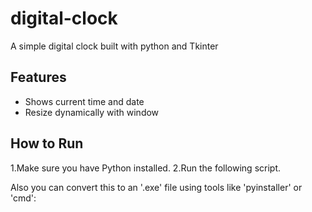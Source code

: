 # digital-clock
A simple digital clock built with python and Tkinter

## Features
- Shows current time and date
- Resize dynamically with window

## How to Run
1.Make sure you have Python installed.
2.Run the following script.

Also you can convert this to an '.exe' file using tools like 'pyinstaller' or 'cmd':
